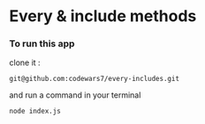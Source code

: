 # Every & include methods

### To run this app
clone it :
```
git@github.com:codewars7/every-includes.git
```

and run a command in your terminal
```
node index.js
```
